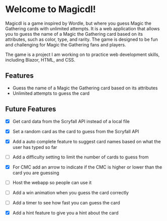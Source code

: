 # Welcome to Magicdl!

Magicdl is a game inspired by Wordle, but where you guess Magic the Gathering cards with unlimited attempts.
It is a web application that allows you to guess the name of a Magic the Gathering card based on its attributes, such as color, type, and rarity. The game is designed to be fun and challenging for Magic the Gathering fans and players.

The game is a project I am working on to practice web development skills, including Blazor, HTML, and CSS.

## Features
- Guess the name of a Magic the Gathering card based on its attributes
- Unlimited attempts to guess the card

## Future Features
- [x] Get card data from the Scryfall API instead of a local file

- [x] Set a random card as the card to guess from the Scryfall API

- [x] Add a auto complete feature to suggest card names based on what the user has typed so far

- [ ] Add a difficulty setting to limit the number of cards to guess from

- [x] For CMC add an arrow to indicate if the CMC is higher or lower than the card you are guessing

- [ ] Host the webapp so people can use it

- [ ] Add a win animation when you guess the card correctly

- [ ] Add a timer to see how fast you can guess the card

- [x] Add a hint feature to give you a hint about the card

